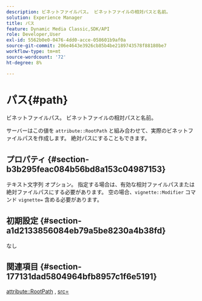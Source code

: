```yaml
---
description: ビネットファイルパス。 ビネットファイルの相対パスと名前。
solution: Experience Manager
title: パス
feature: Dynamic Media Classic,SDK/API
role: Developer,User
exl-id: 5562b0e0-0476-4dd0-acce-058601b9af0a
source-git-commit: 206e4643e3926cb85b4be2189743578f88180be7
workflow-type: tm+mt
source-wordcount: '72'
ht-degree: 8%

---
```


# パス{#path}

ビネットファイルパス。 ビネットファイルの相対パスと名前。

サーバーはこの値を `attribute::RootPath` と組み合わせて、実際のビネットファイルパスを作成します。 絶対パスにすることもできます。

## プロパティ {#section-b3b295feac084b56bd8a153c04987153}

テキスト文字列 オプション。 指定する場合は、有効な相対ファイルパスまたは絶対ファイルパスにする必要があります。 空の場合、`vignette::Modifier` コマンド `vignette=` 含める必要があります。

## 初期設定 {#section-a1d2133856084eb79a5be8230a4b38fd}

なし

## 関連項目 {#section-177131dad5804964bfb8957c1f6e5191}

[attribute::RootPath](../../../../../ir-api/material-cat/image-rendering-api-ref/c-ir-material-catalog/c-ir-attributes-reference/r-ir-rootpath.md#reference-a4d7c96b62e14fcbad1740c702f160f3) , [src=](../../../../../ir-api/http-protocol/image-rendering-api-ref/c-ir-http-protocol-ref/c-ir-http-protocol-command-reference/r-ir-src.md#reference-62c98abad22149d68d405ed6aaff8272)
